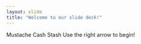 ```yaml
---
layout: slide
title: "Welcome to our slide deck!"
---
```

Mustache Cash Stash
Use the right arrow to begin!

